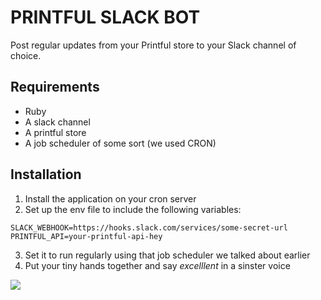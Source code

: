 # PRINTFUL SLACK BOT

Post regular updates from your Printful store to your Slack channel of choice.

## Requirements

 * Ruby
 * A slack channel
 * A printful store
 * A job scheduler of some sort (we used CRON)

## Installation

 1. Install the application on your cron server
 2. Set up the env file to include the following variables:

````
SLACK_WEBHOOK=https://hooks.slack.com/services/some-secret-url
PRINTFUL_API=your-printful-api-hey
````

 3. Set it to run regularly using that job scheduler we talked about earlier
 4. Put your tiny hands together and say _excelllent_ in a sinster voice

![](https://pbs.twimg.com/media/CdmsyLqUUAAzcsy.jpg:large)
